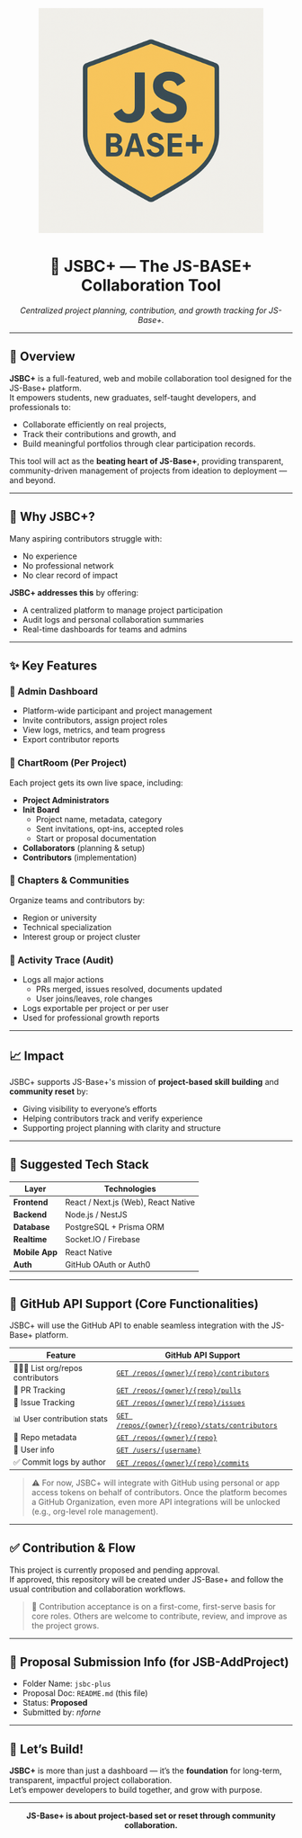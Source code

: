 
<p align="center">
  <img src="../assets/logo.png" alt="JS-Base+ Logo" width="400"/>
</p>

<h1 align="center">💼 JSBC+ — The JS-BASE+ Collaboration Tool</h1>
<p align="center"><em>Centralized project planning, contribution, and growth tracking for JS-Base+.</em></p>

---

## 🚀 Overview

**JSBC+** is a full-featured, web and mobile collaboration tool designed for the JS-Base+ platform.  
It empowers students, new graduates, self-taught developers, and professionals to:
- Collaborate efficiently on real projects,
- Track their contributions and growth, and
- Build meaningful portfolios through clear participation records.

This tool will act as the **beating heart of JS-Base+**, providing transparent, community-driven management of projects from ideation to deployment — and beyond.

---

## 🧠 Why JSBC+?

Many aspiring contributors struggle with:
- No experience
- No professional network
- No clear record of impact

**JSBC+ addresses this** by offering:
- A centralized platform to manage project participation
- Audit logs and personal collaboration summaries
- Real-time dashboards for teams and admins

---

## ✨ Key Features

### 🔐 Admin Dashboard
- Platform-wide participant and project management
- Invite contributors, assign project roles
- View logs, metrics, and team progress
- Export contributor reports

### 💬 ChartRoom (Per Project)
Each project gets its own live space, including:
- **Project Administrators**
- **Init Board**
  - Project name, metadata, category
  - Sent invitations, opt-ins, accepted roles
  - Start or proposal documentation
- **Collaborators** (planning & setup)
- **Contributors** (implementation)

### 🏢 Chapters & Communities
Organize teams and contributors by:
- Region or university
- Technical specialization
- Interest group or project cluster

### 📜 Activity Trace (Audit)
- Logs all major actions
  - PRs merged, issues resolved, documents updated
  - User joins/leaves, role changes
- Logs exportable per project or per user
- Used for professional growth reports

---

## 📈 Impact

JSBC+ supports JS-Base+'s mission of **project-based skill building** and **community reset** by:
- Giving visibility to everyone’s efforts
- Helping contributors track and verify experience
- Supporting project planning with clarity and structure

---

## 🧰 Suggested Tech Stack

| Layer           | Technologies                        |
|----------------|-------------------------------------|
| **Frontend**    | React / Next.js (Web), React Native |
| **Backend**     | Node.js / NestJS                    |
| **Database**    | PostgreSQL + Prisma ORM             |
| **Realtime**    | Socket.IO / Firebase                |
| **Mobile App**  | React Native                        |
| **Auth**        | GitHub OAuth or Auth0               |

---

## 🔧 GitHub API Support (Core Functionalities)

JSBC+ will use the GitHub API to enable seamless integration with the JS-Base+ platform.

| Feature                            | GitHub API Support                         |
|------------------------------------|--------------------------------------------|
| 🧑‍🤝‍🧑 List org/repos contributors | [`GET /repos/{owner}/{repo}/contributors`](https://docs.github.com/en/rest/repos/repos#list-repository-contributors) |
| 📂 PR Tracking                     | [`GET /repos/{owner}/{repo}/pulls`](https://docs.github.com/en/rest/pulls/pulls) |
| 🧵 Issue Tracking                  | [`GET /repos/{owner}/{repo}/issues`](https://docs.github.com/en/rest/issues/issues) |
| 📊 User contribution stats         | [`GET /repos/{owner}/{repo}/stats/contributors`](https://docs.github.com/en/rest/metrics/statistics#get-contributors-commit-activity) |
| 📃 Repo metadata                  | [`GET /repos/{owner}/{repo}`](https://docs.github.com/en/rest/repos/repos#get-a-repository) |
| 👥 User info                       | [`GET /users/{username}`](https://docs.github.com/en/rest/users/users#get-a-user) |
| ✅ Commit logs by author          | [`GET /repos/{owner}/{repo}/commits`](https://docs.github.com/en/rest/commits/commits) |

> ⚠️ For now, JSBC+ will integrate with GitHub using personal or app access tokens on behalf of contributors. Once the platform becomes a GitHub Organization, even more API integrations will be unlocked (e.g., org-level role management).

---

## ✅ Contribution & Flow

This project is currently proposed and pending approval.  
If approved, this repository will be created under JS-Base+ and follow the usual contribution and collaboration workflows.

> 📌 Contribution acceptance is on a first-come, first-serve basis for core roles. Others are welcome to contribute, review, and improve as the project grows.

---

## 📄 Proposal Submission Info (for JSB-AddProject)

- Folder Name: `jsbc-plus`
- Proposal Doc: `README.md` (this file)
- Status: **Proposed**
- Submitted by: _nforne_

---

## 💬 Let’s Build!

**JSBC+** is more than just a dashboard — it’s the **foundation** for long-term, transparent, impactful project collaboration.  
Let’s empower developers to build together, and grow with purpose.

---

<p align="center"><strong>JS-Base+ is about project-based set or reset through community collaboration.</strong></p>
